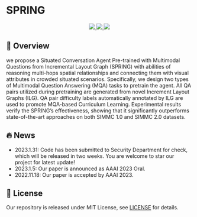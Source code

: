 # SPRING
<p align="center">
    <a href="./LICENSE"><img src="https://img.shields.io/badge/license-MIT-red.svg">
    </a>
    <a href="support os"><img src="https://img.shields.io/badge/os-linux%2C%20win%2C%20mac-pink.svg">
    </a>
    <a href=""><img src="https://img.shields.io/badge/python-3.7+-aff.svg">
    </a>
    <br />
</p>

## 🏴 **Overview**
we propose a Situated Conversation Agent Pre-trained with Multimodal Questions from Incremental Layout Graph (SPRING) with abilities of reasoning multi-hops spatial relationships and connecting them with visual attributes in crowded situated scenarios. Specifically, we design two types of Multimodal Question Answering (MQA) tasks to pretrain the agent. All QA pairs utilized during pretraining are generated from novel Increment Layout Graphs (ILG). QA pair difficulty labels automatically annotated by ILG are used to promote MQA-based Curriculum Learning. Experimental results verify the SPRING’s effectiveness, showing that it significantly outperforms state-of-the-art approaches on both SIMMC 1.0 and SIMMC 2.0 datasets.

## 🔥 News
- 2023.1.31: Code has been submitted to Security Department for check, which will be released in two weeks. You are welcome to star our project for latest update!
- 2023.1.5: Our paper is announced as AAAI 2023 Oral.
- 2022.11.18: Our paper is accepted by AAAI 2023. 

## 📝 **License**

Our repository is released under MIT License, see [LICENSE](LICENSE) for details.
